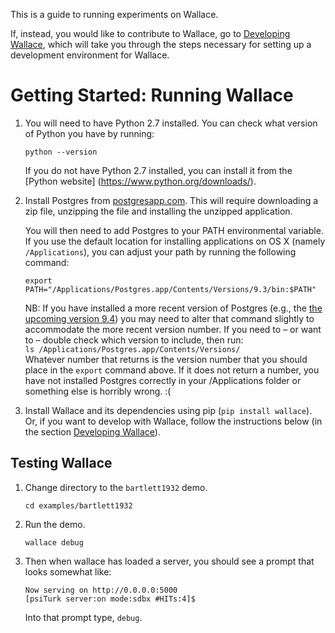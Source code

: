 This is a guide to running experiments on Wallace.
   
If, instead, you would like to contribute to Wallace, go to [Developing Wallace](https://github.com/suchow/Wallace/wiki/Developing-Wallace-(setup-guide)), which will take you through the steps necessary for setting up a development environment for Wallace.


# Getting Started: Running Wallace

1. You will need to have Python 2.7 installed. You can check what version of Python you have by running:

    ```
    python --version
    ```

    If you do not have Python 2.7 installed, you can install it from the [Python website] (https://www.python.org/downloads/). 

2. Install Postgres from [postgresapp.com](http://postgresapp.com). This will require downloading a zip file, unzipping the file and installing the unzipped application. 

   You will then need to add Postgres to your PATH environmental variable. If you use the default location for installing applications on OS X (namely `/Applications`), you can adjust your path by running the following command:

    ```
    export PATH="/Applications/Postgres.app/Contents/Versions/9.3/bin:$PATH"
    ```
   NB: If you have installed a more recent version of Postgres (e.g., the [the upcoming version 9.4](https://github.com/PostgresApp/PostgresApp/releases/tag/9.4rc1)) you may need to alter that command slightly to accommodate the more recent version number. If you need to – or want to – double check which version to include, then run:    
    `ls /Applications/Postgres.app/Contents/Versions/`    
    Whatever number that returns is the version number that you should place in the `export` command above. If it does not return a number, you have not installed Postgres correctly in your /Applications folder or something else is horribly wrong. :(

3. Install Wallace and its dependencies using pip (`pip install wallace`). Or, if you want to develop with Wallace, follow the instructions below (in the section [Developing Wallace](https://github.com/suchow/Wallace/wiki/Developing-Wallace-(setup-guide))).

## Testing Wallace
1. Change directory to the `bartlett1932` demo.
    ```
    cd examples/bartlett1932
    ```

2. Run the demo.
    ```
    wallace debug
    ```

3. Then when wallace has loaded a server, you should see a prompt that looks somewhat like:
    ```
    Now serving on http://0.0.0.0:5000
    [psiTurk server:on mode:sdbx #HITs:4]$
    ```
    Into that prompt type, `debug`.